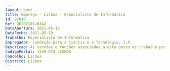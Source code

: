 ```yaml
--- 
layout: post
title: Emprego - Lisboa - Especialista de Informática
Id: 87010
Ref: OE202105/0342
DataAbertura: 2021-05-12
DataFecho: 2021-05-19
Trabalho: Especialista de Informática
Empregador: Fundação para a Ciência e a Tecnologia, I.P.
Descricao: As tarefas e funções associadas a este posto de trabalho passam por análise de dados do Google Analytics, Logs da plataforma NAU e outras fontes  colaborar com diferentes stakeholders para desenvolver modelos de análise de diferentes tipologias de dados  analisar e definir métricas operacionais relacionadas com performance de negócio  apoiar a equipa de Marketing, de Desenvolvimento, as Equipas de curso e a Gestão, com insights trazidos pelos dados para melhorar a performance das diferentes áreas  avaliação de novas edições de MOOC e produção de relatório aos promotores para melhorias nas edições seguintes.
CodigoPostal: 1249-074 LISBOA
Concelho: Lisboa
Distrito: Lisboa
--- 
```

